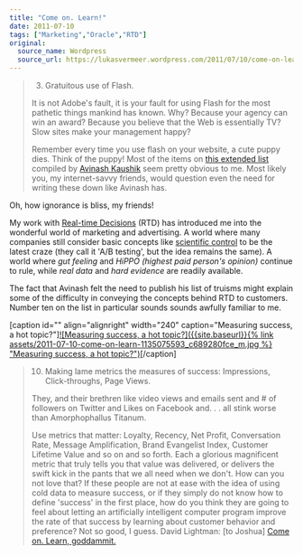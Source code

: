 ```yaml
---
title: "Come on. Learn!"
date: 2011-07-10
tags: ["Marketing","Oracle","RTD"]
original:
  source_name: Wordpress
  source_url: https://lukasvermeer.wordpress.com/2011/07/10/come-on-learn/
---
```


> 3. Gratuitous use of Flash.> 
> 
> It is not Adobe's fault, it is your fault for using Flash for the most pathetic things mankind has known. Why? Because your agency can win an award? Because you believe that the Web is essentially TV? Slow sites make your management happy?> 
> 
> Remember every time you use flash on your website, a cute puppy dies. Think of the puppy!
Most of the items on [this extended list](http://www.kaushik.net/avinash/digital-marketing-analytics-crimes-against-humanity/) compiled by [Avinash Kaushik](http://www.kaushik.net/avinash/) seem pretty obvious to me. Most likely you, my internet-savvy friends, would question even the need for writing these down like Avinash has.

Oh, how ignorance is bliss, my friends!

My work with [Real-time Decisions](http://www.oracle.com/us/solutions/ent-performance-bi/real-time-decisions-066561.html) (RTD) has introduced me into the wonderful world of marketing and advertising. A world where many companies still consider basic concepts like [scientific control](http://en.wikipedia.org/wiki/Scientific_control) to be the latest craze (they call it 'A/B testing', but the idea remains the same). A world where _gut feeling_ and _HiPPO_ _(highest paid person's opinion)_ continue to rule, while _real data_ and _hard evidence_ are readily available.

The fact that Avinash felt the need to publish his list of truisms might explain some of the difficulty in conveying the concepts behind RTD to customers. Number ten on the list in particular sounds sounds awfully familiar to me.

[caption id="" align="alignright" width="240" caption="Measuring success, a hot topic?"][![Measuring success, a hot topic?]({{site.baseurl}}{% link assets/2011-07-10-come-on-learn-1135075593_c689280fce_m.jpg %} "Measuring success, a hot topic?")](http://www.flickr.com/photos/lukasvermeer/1135075593/in/set-72157601453100850/)[/caption]
> 10. Making lame metrics the measures of success: Impressions, Click-throughs, Page Views.> 
> 
> They, and their brethren like video views and emails sent and # of followers on Twitter and Likes on Facebook and. . . all stink worse than Amorphophallus Titanum.> 
> 
> Use metrics that matter: Loyalty, Recency, Net Profit, Conversation Rate, Message Amplification, Brand Evangelist Index, Customer Lifetime Value and so on and so forth. Each a glorious magnificent metric that truly tells you that value was delivered, or delivers the swift kick in the pants that we all need when we don't. How can you not love that?
If these people are not at ease with the idea of using cold data to measure success, or if they simply do not know how to define 'success' in the first place, how do you think they are going to feel about letting an artificially intelligent computer program improve the rate of that success by learning about customer behavior and preference? Not so good, I guess.
> David Lightman: [to Joshua] [Come on. Learn, goddammit.](http://www.imdb.com/title/tt0086567/quotes?qt=qt0453843)